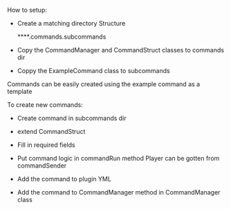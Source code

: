 How to setup:

- Create a matching directory Structure

  ****.commands.subcommands

- Copy the CommandManager and CommandStruct classes to commands dir

- Coppy the ExampleCommand class to subcommands



Commands can be easily created using the example command as a template

To create new commands:

- Create command in subcommands dir

- extend CommandStruct

- Fill in required fields

- Put command logic in commandRun method
  Player can be gotten from commandSender

- Add the command to plugin YML

- Add the command to CommandManager method in CommandManager class
